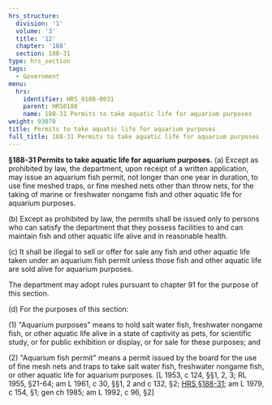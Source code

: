 ```yaml
---
hrs_structure:
  division: '1'
  volume: '3'
  title: '12'
  chapter: '188'
  section: 188-31
type: hrs_section
tags:
  - Government
menu:
  hrs:
    identifier: HRS_0188-0031
    parent: HRS0188
    name: 188-31 Permits to take aquatic life for aquarium purposes
weight: 93070
title: Permits to take aquatic life for aquarium purposes
full_title: 188-31 Permits to take aquatic life for aquarium purposes
---
```

**§188-31 Permits to take aquatic life for aquarium purposes.** (a) Except as prohibited by law, the department, upon receipt of a written application, may issue an aquarium fish permit, not longer than one year in duration, to use fine meshed traps, or fine meshed nets other than throw nets, for the taking of marine or freshwater nongame fish and other aquatic life for aquarium purposes.

(b) Except as prohibited by law, the permits shall be issued only to persons who can satisfy the department that they possess facilities to and can maintain fish and other aquatic life alive and in reasonable health.

(c) It shall be illegal to sell or offer for sale any fish and other aquatic life taken under an aquarium fish permit unless those fish and other aquatic life are sold alive for aquarium purposes.

The department may adopt rules pursuant to chapter 91 for the purpose of this section.

(d) For the purposes of this section:

(1) "Aquarium purposes" means to hold salt water fish, freshwater nongame fish, or other aquatic life alive in a state of captivity as pets, for scientific study, or for public exhibition or display, or for sale for these purposes; and

(2) "Aquarium fish permit" means a permit issued by the board for the use of fine mesh nets and traps to take salt water fish, freshwater nongame fish, or other aquatic life for aquarium purposes. [L 1953, c 124, §§1, 2, 3; RL 1955, §21-64; am L 1961, c 30, §§1, 2 and c 132, §2; [HRS §188-31](/title-12/chapter-188/section-188-31/); am L 1979, c 154, §1; gen ch 1985; am L 1992, c 96, §2]